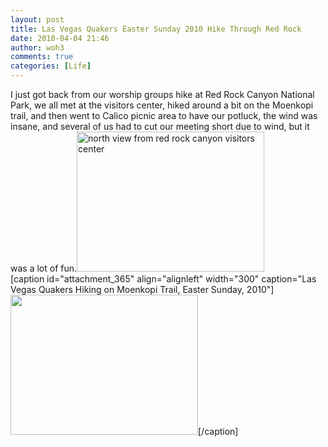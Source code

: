 ```yaml
---
layout: post
title: Las Vegas Quakers Easter Sunday 2010 Hike Through Red Rock
date: 2010-04-04 21:46
author: woh3
comments: true
categories: [Life]
---
```

I just got back from our worship groups hike at Red Rock Canyon National Park, we all met at the visitors center, hiked around a bit on the Moenkopi trail, and then went to Calico picnic area to have our potluck, the wind was insane, and several of us had to cut our meeting short due to wind, but it was a lot of fun.<a href="http://woh3blog.files.wordpress.com/2010/04/dscn0669.jpg"><img src="http://woh3blog.files.wordpress.com/2010/04/dscn0669.jpg?w=300" alt="north view from red rock canyon visitors center" title="DSCN0669" width="300" height="224" class="alignleft size-medium wp-image-364" /></a>
<br />
[caption id="attachment_365" align="alignleft" width="300" caption="Las Vegas Quakers Hiking on Moenkopi Trail, Easter Sunday, 2010"]<a href="http://woh3blog.files.wordpress.com/2010/04/dscn0671.jpg"><img src="http://woh3blog.files.wordpress.com/2010/04/dscn0671.jpg?w=300" alt="" title="DSCN0671" width="300" height="224" class="size-medium wp-image-365" /></a>[/caption]
